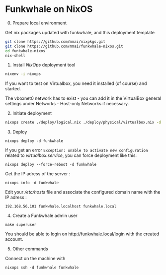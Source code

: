 # Funkwhale on NixOS

0. Prepare local environment 

Get nix packages updated with funkwhale, and this deployment template 

```bash
git clone https://github.com/mmai/nixpkgs.git
git clone https://github.com/mmai/funkwhale-nixos.git
cd funkwhale-nixos
nix-shell
```

1. Install _NixOps_ deployment tool

```bash
nixenv -i nixops
```

If you want to test on Virtualbox, you need it installed (of course) and started.

The vboxnet0 network has to exist - you can add it in the VirtualBox general settings under Networks - Host-only Networks if necessary.

2. Initiate deployment

```bash
nixops create ./deploy/logical.nix ./deploy/physical/virtualbox.nix -d funkwhale
```

3. Deploy

```
nixops deploy -d funkwhale
```

If you get an error `Exception: unable to activate new configuration` related to _virtualbox.service_, you can force deployment like this: 

```
nixops deploy --force-reboot -d funkwhale
```

Get the IP adress of the server :
```
nixops info -d funkwhale
```

Edit your _/etc/hosts_ file and associate the configured domain name with the IP adress :
```
192.168.56.101 funkwhale.localhost funkwhale.local
```

4. Create a Funkwhale admin user

```
make superuser
```

You should be able to login on http://funkwhale.local/login with the created account.

5. Other commands

Connect on the machine with
```
nixops ssh -d funkwhale funkwhale
```

